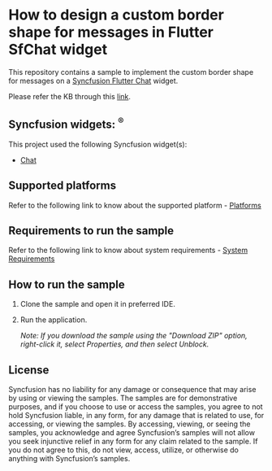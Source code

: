# How to design a custom border shape for messages in Flutter SfChat widget

This repository contains a sample to implement the custom border shape for messages on a [Syncfusion Flutter Chat](https://help.syncfusion.com/flutter/chat/getting-started) widget.

Please refer the KB through this [link](https://support.syncfusion.com/agent/kb/18701).

## Syncfusion widgets: <sup>&reg;</sup>

This project used the following Syncfusion widget(s):
* [Chat](https://www.syncfusion.com/flutter-widgets/flutter-chat)

## Supported platforms

Refer to the following link to know about the supported platform - [Platforms](https://help.syncfusion.com/flutter/system-requirements#supported-platforms)

## Requirements to run the sample

Refer to the following link to know about system requirements - [System Requirements](https://help.syncfusion.com/flutter/system-requirements)

## How to run the sample

1. Clone the sample and open it in preferred IDE.
2. Run the application.

   *Note: If you download the sample using the "Download ZIP" option, right-click it, select Properties, and then select Unblock.*

## License

Syncfusion has no liability for any damage or consequence that may arise by using or viewing the samples. The samples are for demonstrative purposes, and if you choose to use or access the samples, you agree to not hold Syncfusion liable, in any form, for any damage that is related to use, for accessing, or viewing the samples. By accessing, viewing, or seeing the samples, you acknowledge and agree Syncfusion’s samples will not allow you seek injunctive relief in any form for any claim related to the sample. If you do not agree to this, do not view, access, utilize, or otherwise do anything with Syncfusion’s samples.